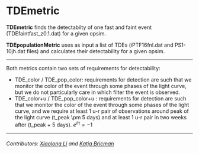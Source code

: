# TDEmetric


**TDEmetric** finds the detectabilty of one fast and faint event (TDEfaintfast_z0.1.dat) for a given opsim.

**TDEpopulationMetric** uses as input a list of TDEs (iPTF16fnl.dat and PS1-10jh.dat files) and calculates their detectability for a given opsim. 
    
---

Both metrics contain two sets of requirements for detectability:
   - TDE_color / TDE_pop_color: requirements for detection are such that we monitor the color of the event through some phases of the light curve, but we do not particularly care in which filter the event is observed.
   - TDE_color+u / TDE_pop_color+u : requirements for detection are such that we monitor the color of the event through some phases of the light curve, and we require at least 1 u-r pair of observations around peak of the light curve (t_peak \pm 5 days) and at least 1 u-r pair in two weeks after (t_peak + 5 days). $e^{i \pi} = -1$
   
---

###### Contributors: [Xiaolong Li](https://github.com/xiaolng) and [Katja Bricman](https://github.com/Bricmank)
